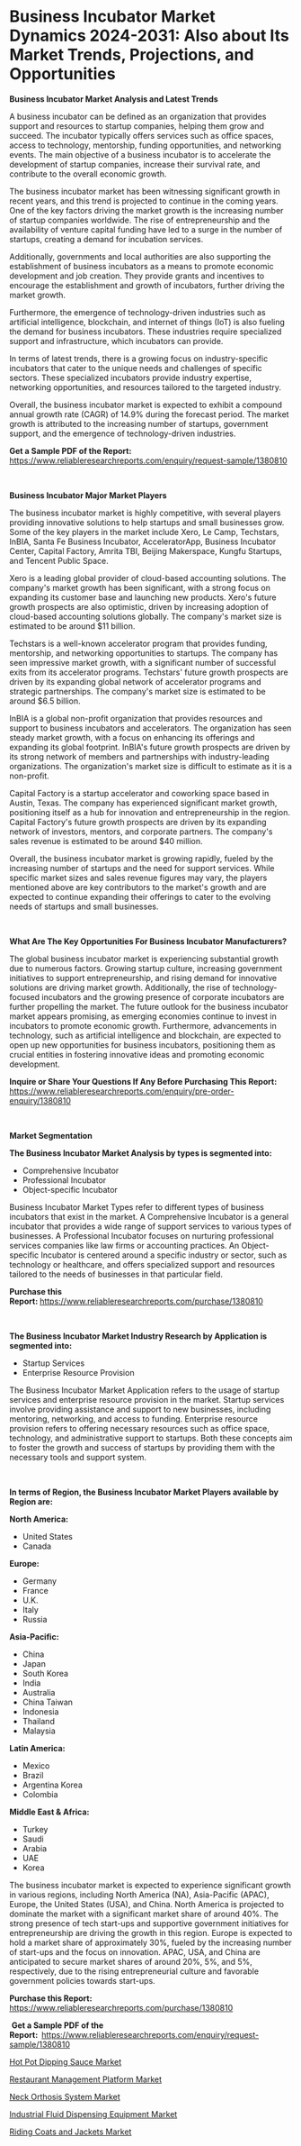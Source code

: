 <p><h1>Business Incubator Market Dynamics 2024-2031: Also about Its Market Trends, Projections, and Opportunities</h1></p><p><strong>Business Incubator Market Analysis and Latest Trends</strong></p>
<p><p>A business incubator can be defined as an organization that provides support and resources to startup companies, helping them grow and succeed. The incubator typically offers services such as office spaces, access to technology, mentorship, funding opportunities, and networking events. The main objective of a business incubator is to accelerate the development of startup companies, increase their survival rate, and contribute to the overall economic growth.</p><p>The business incubator market has been witnessing significant growth in recent years, and this trend is projected to continue in the coming years. One of the key factors driving the market growth is the increasing number of startup companies worldwide. The rise of entrepreneurship and the availability of venture capital funding have led to a surge in the number of startups, creating a demand for incubation services.</p><p>Additionally, governments and local authorities are also supporting the establishment of business incubators as a means to promote economic development and job creation. They provide grants and incentives to encourage the establishment and growth of incubators, further driving the market growth.</p><p>Furthermore, the emergence of technology-driven industries such as artificial intelligence, blockchain, and internet of things (IoT) is also fueling the demand for business incubators. These industries require specialized support and infrastructure, which incubators can provide.</p><p>In terms of latest trends, there is a growing focus on industry-specific incubators that cater to the unique needs and challenges of specific sectors. These specialized incubators provide industry expertise, networking opportunities, and resources tailored to the targeted industry.</p><p>Overall, the business incubator market is expected to exhibit a compound annual growth rate (CAGR) of 14.9% during the forecast period. The market growth is attributed to the increasing number of startups, government support, and the emergence of technology-driven industries.</p></p>
<p><strong>Get a Sample PDF of the Report:&nbsp;</strong> <a href="https://www.reliableresearchreports.com/enquiry/request-sample/1380810">https://www.reliableresearchreports.com/enquiry/request-sample/1380810</a></p>
<p>&nbsp;</p>
<p><strong>Business Incubator Major Market Players</strong></p>
<p><p>The business incubator market is highly competitive, with several players providing innovative solutions to help startups and small businesses grow. Some of the key players in the market include Xero, Le Camp, Techstars, InBIA, Santa Fe Business Incubator, AcceleratorApp, Business Incubator Center, Capital Factory, Amrita TBI, Beijing Makerspace, Kungfu Startups, and Tencent Public Space.</p><p>Xero is a leading global provider of cloud-based accounting solutions. The company's market growth has been significant, with a strong focus on expanding its customer base and launching new products. Xero's future growth prospects are also optimistic, driven by increasing adoption of cloud-based accounting solutions globally. The company's market size is estimated to be around $11 billion.</p><p>Techstars is a well-known accelerator program that provides funding, mentorship, and networking opportunities to startups. The company has seen impressive market growth, with a significant number of successful exits from its accelerator programs. Techstars' future growth prospects are driven by its expanding global network of accelerator programs and strategic partnerships. The company's market size is estimated to be around $6.5 billion.</p><p>InBIA is a global non-profit organization that provides resources and support to business incubators and accelerators. The organization has seen steady market growth, with a focus on enhancing its offerings and expanding its global footprint. InBIA's future growth prospects are driven by its strong network of members and partnerships with industry-leading organizations. The organization's market size is difficult to estimate as it is a non-profit.</p><p>Capital Factory is a startup accelerator and coworking space based in Austin, Texas. The company has experienced significant market growth, positioning itself as a hub for innovation and entrepreneurship in the region. Capital Factory's future growth prospects are driven by its expanding network of investors, mentors, and corporate partners. The company's sales revenue is estimated to be around $40 million.</p><p>Overall, the business incubator market is growing rapidly, fueled by the increasing number of startups and the need for support services. While specific market sizes and sales revenue figures may vary, the players mentioned above are key contributors to the market's growth and are expected to continue expanding their offerings to cater to the evolving needs of startups and small businesses.</p></p>
<p>&nbsp;</p>
<p><strong>What Are The Key Opportunities For Business Incubator Manufacturers?</strong></p>
<p><p>The global business incubator market is experiencing substantial growth due to numerous factors. Growing startup culture, increasing government initiatives to support entrepreneurship, and rising demand for innovative solutions are driving market growth. Additionally, the rise of technology-focused incubators and the growing presence of corporate incubators are further propelling the market. The future outlook for the business incubator market appears promising, as emerging economies continue to invest in incubators to promote economic growth. Furthermore, advancements in technology, such as artificial intelligence and blockchain, are expected to open up new opportunities for business incubators, positioning them as crucial entities in fostering innovative ideas and promoting economic development.</p></p>
<p><strong>Inquire or Share Your Questions If Any Before Purchasing This Report:</strong> <a href="https://www.reliableresearchreports.com/enquiry/pre-order-enquiry/1380810">https://www.reliableresearchreports.com/enquiry/pre-order-enquiry/1380810</a></p>
<p>&nbsp;</p>
<p><strong>Market Segmentation</strong></p>
<p><strong>The Business Incubator Market Analysis by types is segmented into:</strong></p>
<p><ul><li>Comprehensive Incubator</li><li>Professional Incubator</li><li>Object-specific Incubator</li></ul></p>
<p><p>Business Incubator Market Types refer to different types of business incubators that exist in the market. A Comprehensive Incubator is a general incubator that provides a wide range of support services to various types of businesses. A Professional Incubator focuses on nurturing professional services companies like law firms or accounting practices. An Object-specific Incubator is centered around a specific industry or sector, such as technology or healthcare, and offers specialized support and resources tailored to the needs of businesses in that particular field.</p></p>
<p><strong>Purchase this Report:&nbsp;</strong><a href="https://www.reliableresearchreports.com/purchase/1380810">https://www.reliableresearchreports.com/purchase/1380810</a></p>
<p>&nbsp;</p>
<p><strong>The Business Incubator Market Industry Research by Application is segmented into:</strong></p>
<p><ul><li>Startup Services</li><li>Enterprise Resource Provision</li></ul></p>
<p><p>The Business Incubator Market Application refers to the usage of startup services and enterprise resource provision in the market. Startup services involve providing assistance and support to new businesses, including mentoring, networking, and access to funding. Enterprise resource provision refers to offering necessary resources such as office space, technology, and administrative support to startups. Both these concepts aim to foster the growth and success of startups by providing them with the necessary tools and support system.</p></p>
<p>&nbsp;</p>
<p><strong>In terms of Region, the Business Incubator Market Players available by Region are:</strong></p>
<p>
    <p> <strong> North America: </strong>
        <ul>
            <li>United States</li>
            <li>Canada</li>
        </ul>
        </p> 
    <p> <strong> Europe: </strong>
        <ul>
            <li>Germany</li>
            <li>France</li>
            <li>U.K.</li>
            <li>Italy</li>
            <li>Russia</li>
        </ul>
        </p> 
    <p> <strong> Asia-Pacific: </strong>
        <ul>
            <li>China</li>
            <li>Japan</li>
            <li>South Korea</li>
            <li>India</li>
            <li>Australia</li>
            <li>China Taiwan</li>
            <li>Indonesia</li>
            <li>Thailand</li>
            <li>Malaysia</li>
        </ul>
        </p> 
    <p> <strong> Latin America: </strong>
        <ul>
            <li>Mexico</li>
            <li>Brazil</li>
            <li>Argentina Korea</li>
            <li>Colombia</li>
        </ul>
        </p> 
    <p> <strong> Middle East & Africa: </strong>
        <ul>
            <li>Turkey</li>
            <li>Saudi</li>
            <li>Arabia</li>
            <li>UAE</li>
            <li>Korea</li>
        </ul>
    </p>
    </p>
<p><p>The business incubator market is expected to experience significant growth in various regions, including North America (NA), Asia-Pacific (APAC), Europe, the United States (USA), and China. North America is projected to dominate the market with a significant market share of around 40%. The strong presence of tech start-ups and supportive government initiatives for entrepreneurship are driving the growth in this region. Europe is expected to hold a market share of approximately 30%, fueled by the increasing number of start-ups and the focus on innovation. APAC, USA, and China are anticipated to secure market shares of around 20%, 5%, and 5%, respectively, due to the rising entrepreneurial culture and favorable government policies towards start-ups.</p></p>
<p><strong>Purchase this Report: </strong><a href="https://www.reliableresearchreports.com/purchase/1380810">https://www.reliableresearchreports.com/purchase/1380810</a></p>
<p>&nbsp;<strong>Get a Sample PDF of the Report:&nbsp;&nbsp;</strong><a href="https://www.reliableresearchreports.com/enquiry/request-sample/1380810">https://www.reliableresearchreports.com/enquiry/request-sample/1380810</a></p>
<p><strong></strong></p>
<p><p><a href="https://medium.com/@eltaroberts14/analyzing-hot-pot-dipping-sauce-market-global-industry-perspective-and-forecast-2024-to-2031-72f8e869e577">Hot Pot Dipping Sauce Market</a></p><p><a href="https://medium.com/@eltaroberts14/restaurant-management-platform-market-competitive-analysis-market-trends-and-forecast-to-2031-baa3f18a953c">Restaurant Management Platform Market</a></p><p><a href="https://medium.com/@eltaroberts14/decoding-neck-orthosis-system-market-metrics-market-share-trends-and-growth-patterns-f11447a9d26a">Neck Orthosis System Market</a></p><p><a href="https://medium.com/@eltaroberts14/industrial-fluid-dispensing-equipment-market-size-reveals-the-best-marketing-channels-in-global-d70ff70d0ad6">Industrial Fluid Dispensing Equipment Market</a></p><p><a href="https://medium.com/@eltaroberts14/riding-coats-and-jackets-market-report-reveals-the-latest-trends-and-growth-opportunities-of-this-e73942238c43">Riding Coats and Jackets Market</a></p></p>